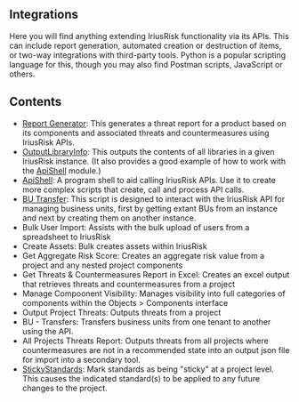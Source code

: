 ## Integrations
Here you will find anything extending IriusRisk functionality via its APIs. This can include report generation, automated creation or destruction of items, or two-way integrations with third-party tools. Python is a popular scripting language for this, though you may also find Postman scripts, JavaScript or others. 

## Contents
* [Report Generator](Report%20Generator/README.md): This generates a threat report for a product based on its components and associated threats and countermeasures using IriusRisk APIs.
* [OutputLibraryInfo](OutputLibraryInfo/README.md): This outputs the contents of all libraries in a given IriusRisk instance. (It also provides a good example of how to work with the [ApiShell](ApiShell/README.md) module.)
* [ApiShell](ApiShell/README.md): A program shell to aid calling IriusRisk APIs. Use it to create more complex scripts that create, call and process API calls.
* [BU Transfer](bu_transfers/README.md): This script is designed to interact with the IriusRisk API for managing business units, first by getting extant BUs from an instance and next by creating them on another instance.
* Bulk User Import: Assists with the bulk upload of users from a spreadsheet to IriusRisk
* Create Assets: Bulk creates assets within IriusRisk
* Get Aggregate Risk Score: Creates an aggregate risk value from a project and any nested project components
* Get Threats & Countermeasures Report in Excel: Creates an excel output that retrieves threats and countermeasures from a project
* Manage Compoonent Visibility: Manages visibility into full categories of components within the Objects > Components interface 
* Output Project Threats: Outputs threats from a project 
* BU - Transfers: Transfers business units from one tenant to another using the API.
* All Projects Threats Report: Outputs threats from all projects where countermeasures are not in a recommended state into an output json file for import into a secondary tool.
* [StickyStandards](StickyStandards/README.md): Mark standards as being "sticky" at a project level. This causes the indicated standard(s) to be applied to any future changes to the project.
